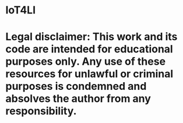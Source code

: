 # IoT4LI
# Legal disclaimer: This work and its code are intended for educational purposes only. Any use of these resources for unlawful or criminal purposes is condemned and absolves the author from any responsibility.
